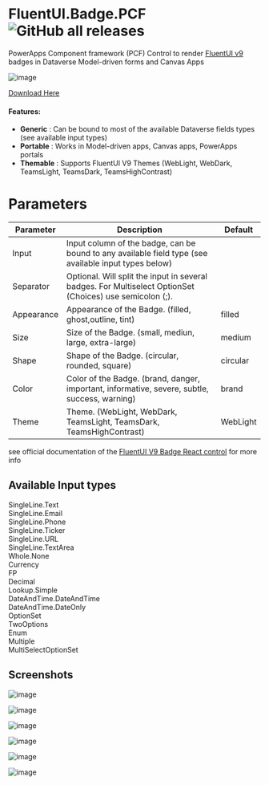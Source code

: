 # FluentUI.Badge.PCF ![GitHub all releases](https://img.shields.io/github/downloads/drivardxrm/FluentUI.Badge.PCF/total?style=plastic)
 PowerApps Component framework (PCF) Control to render [FluentUI v9](https://react.fluentui.dev/) badges in Dataverse Model-driven forms and Canvas Apps
 
 ![image](https://user-images.githubusercontent.com/38399134/183312711-27f1c065-44ae-41e7-900b-7613a32d5db1.png)

 
 [Download Here](https://github.com/drivardxrm/FluentUI.Badge.PCF/releases/latest)
 
 
 #### Features:

- **Generic** : Can be bound to most of the available Dataverse fields types (see available input types)
- **Portable** : Works in Model-driven apps, Canvas apps, PowerApps portals
- **Themable** : Supports FluentUI V9 Themes (WebLight, WebDark, TeamsLight, TeamsDark, TeamsHighContrast)

# Parameters
| Parameter         | Description                                                                                  | Default     |
|-------------------|----------------------------------------------------------------------------------------------|----------   |
| Input  | Input column of the badge, can be bound to any available field type (see available input types below) |             |
| Separator  | Optional. Will split the input in several badges. For Multiselect OptionSet (Choices) use semicolon (;). |          |
| Appearance   |  Appearance of the Badge. (filled, ghost,outline, tint)   | filled |
| Size   | Size of the Badge. (small, mediun, large, extra-large) | medium |
| Shape |Shape of the Badge. (circular, rounded, square) |   circular  |
| Color | Color of the Badge. (brand, danger, important, informative, severe, subtle, success, warning) |  brand   |
| Theme | Theme. (WebLight, WebDark, TeamsLight, TeamsDark, TeamsHighContrast) |   WebLight  |

see official documentation of the [FluentUI V9 Badge React control](https://react.fluentui.dev/?path=/docs/components-badge-badge--default) for more info

## Available Input types ##
SingleLine.Text  
SingleLine.Email   
SingleLine.Phone   
SingleLine.Ticker  
SingleLine.URL  
SingleLine.TextArea  
Whole.None  
Currency  
FP  
Decimal  
Lookup.Simple  
DateAndTime.DateAndTime  
DateAndTime.DateOnly  
OptionSet  
TwoOptions  
Enum  
Multiple  
MultiSelectOptionSet  

## Screenshots ##

![image](https://user-images.githubusercontent.com/38399134/183423439-c99b4c5f-707f-4118-a22d-b1a4efa698f2.png)

![image](https://user-images.githubusercontent.com/38399134/183445573-bbf5c70b-f4e6-4efa-975d-cdebf96b5597.png)



![image](https://user-images.githubusercontent.com/38399134/183313032-8ac87657-10d5-4f66-8341-987af95dea6a.png)

![image](https://user-images.githubusercontent.com/38399134/183313049-9f19e84f-086a-455d-a623-968ab9f82a8d.png)

![image](https://user-images.githubusercontent.com/38399134/183313064-f392f0e8-cbc3-410a-9543-47e38cc6a7aa.png)

![image](https://user-images.githubusercontent.com/38399134/183313093-9b4e939e-8233-44a9-9695-5e7bf7ef75a3.png)



